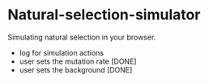 # Natural-selection-simulator

Simulating natural selection in your browser.

- log for simulation actions
- user sets the mutation rate [DONE]
- user sets the background [DONE]
